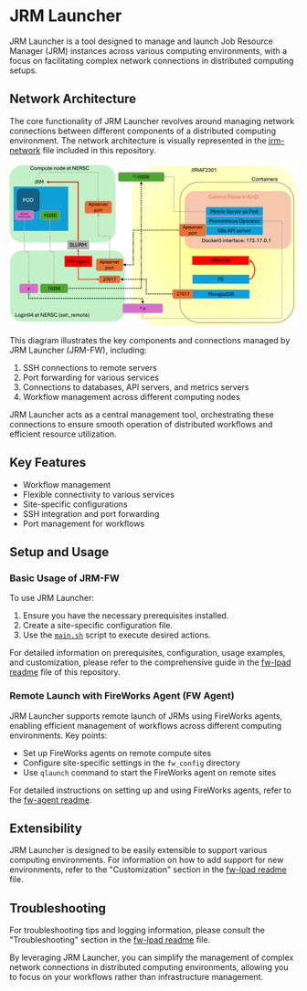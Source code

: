 # JRM Launcher

JRM Launcher is a tool designed to manage and launch Job Resource Manager (JRM) instances across various computing environments, with a focus on facilitating complex network connections in distributed computing setups.

## Network Architecture

The core functionality of JRM Launcher revolves around managing network connections between different components of a distributed computing environment. The network architecture is visually represented in the [jrm-network](jrm-network.png) file included in this repository.

[![JRM Network Diagram](markdown/jrm-network.png)](markdown/jrm-network.png)

This diagram illustrates the key components and connections managed by JRM Launcher (JRM-FW), including:

1. SSH connections to remote servers
2. Port forwarding for various services
3. Connections to databases, API servers, and metrics servers
4. Workflow management across different computing nodes

JRM Launcher acts as a central management tool, orchestrating these connections to ensure smooth operation of distributed workflows and efficient resource utilization.

## Key Features

- Workflow management
- Flexible connectivity to various services
- Site-specific configurations
- SSH integration and port forwarding
- Port management for workflows

## Setup and Usage

### Basic Usage of JRM-FW

To use JRM Launcher:

1. Ensure you have the necessary prerequisites installed.
2. Create a site-specific configuration file.
3. Use the [`main.sh`](fw-lpad/FireWorks/main.sh) script to execute desired actions.

For detailed information on prerequisites, configuration, usage examples, and customization, please refer to the comprehensive guide in the [fw-lpad readme](fw-lpad/readme.md) file of this repository.

### Remote Launch with FireWorks Agent (FW Agent)

JRM Launcher supports remote launch of JRMs using FireWorks agents, enabling efficient management of workflows across different computing environments. Key points:

- Set up FireWorks agents on remote compute sites
- Configure site-specific settings in the `fw_config` directory
- Use `qlaunch` command to start the FireWorks agent on remote sites

For detailed instructions on setting up and using FireWorks agents, refer to the [fw-agent readme](fw-agent/readme.md).

## Extensibility

JRM Launcher is designed to be easily extensible to support various computing environments. For information on how to add support for new environments, refer to the "Customization" section in the [fw-lpad readme](fw-lpad/readme.md) file.

## Troubleshooting

For troubleshooting tips and logging information, please consult the "Troubleshooting" section in the [fw-lpad readme](fw-lpad/readme.md) file.

By leveraging JRM Launcher, you can simplify the management of complex network connections in distributed computing environments, allowing you to focus on your workflows rather than infrastructure management.